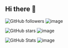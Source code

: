 ## Hi there 👋

<!--
**ChanHyeok-Jeon/ChanHyeok-Jeon** is a ✨ _special_ ✨ repository because its `README.md` (this file) appears on your GitHub profile.

Here are some ideas to get you started:

- 🔭 I’m currently working on ...
- 🌱 I’m currently learning ...
- 👯 I’m looking to collaborate on ...
- 🤔 I’m looking for help with ...
- 💬 Ask me about ...
- 📫 How to reach me: ...
- 😄 Pronouns: ...
- ⚡ Fun fact: ...
-->

<!-- 팔로워 배지-->
![GitHub followers](https://img.shields.io/github/followers/Emmett6401?style=social)
![image](https://github.com/user-attachments/assets/b8546c60-bd15-4b64-8e55-97893c8a2f17)

<!-- 스타배지-->
![GitHub stars](https://img.shields.io/github/stars/Emmett6401?style=social)
![image](https://github.com/user-attachments/assets/342331e6-4ec6-43f3-ae4b-59429929b43c)

<!-- 사용자 통계-->
![GitHub Stats](https://github-readme-stats.vercel.app/api?username=Emmett6401&show_icons=true&theme=radical)
![image](https://github.com/user-attachments/assets/36ccfd1d-d4ce-48d8-8edd-57c28c703b2f)
